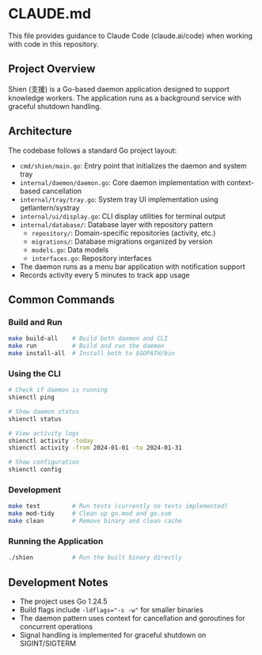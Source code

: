 # CLAUDE.md

This file provides guidance to Claude Code (claude.ai/code) when working with code in this repository.

## Project Overview

Shien (支援) is a Go-based daemon application designed to support knowledge workers. The application runs as a background service with graceful shutdown handling.

## Architecture

The codebase follows a standard Go project layout:
- `cmd/shien/main.go`: Entry point that initializes the daemon and system tray
- `internal/daemon/daemon.go`: Core daemon implementation with context-based cancellation
- `internal/tray/tray.go`: System tray UI implementation using getlantern/systray
- `internal/ui/display.go`: CLI display utilities for terminal output
- `internal/database/`: Database layer with repository pattern
  - `repository/`: Domain-specific repositories (activity, etc.)
  - `migrations/`: Database migrations organized by version
  - `models.go`: Data models
  - `interfaces.go`: Repository interfaces
- The daemon runs as a menu bar application with notification support
- Records activity every 5 minutes to track app usage

## Common Commands

### Build and Run
```bash
make build-all    # Build both daemon and CLI
make run          # Build and run the daemon
make install-all  # Install both to $GOPATH/bin
```

### Using the CLI
```bash
# Check if daemon is running
shienctl ping

# Show daemon status
shienctl status

# View activity logs
shienctl activity -today
shienctl activity -from 2024-01-01 -to 2024-01-31

# Show configuration
shienctl config
```

### Development
```bash
make test         # Run tests (currently no tests implemented)
make mod-tidy     # Clean up go.mod and go.sum
make clean        # Remove binary and clean cache
```

### Running the Application
```bash
./shien           # Run the built binary directly
```

## Development Notes

- The project uses Go 1.24.5
- Build flags include `-ldflags="-s -w"` for smaller binaries
- The daemon pattern uses context for cancellation and goroutines for concurrent operations
- Signal handling is implemented for graceful shutdown on SIGINT/SIGTERM